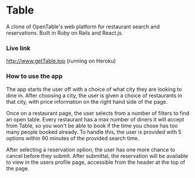 # Table
A clone of OpenTable's web platform for restaurant search and reservations. Built in Ruby on Rails and React.js.

### Live link

http://www.getTable.top (running on Heroku)

### How to use the app
The app starts the user off with a choice of what city they are looking to dine in. After choosing a city, the user is given a choice of restaurants in that city, with price information on the right hand side of the page.

Once on a restaurant page, the user selects from a number of filters to find an open table. Every restaurant has a max number of diners it will accept from Table, so you won't be able to book if the time you chose has too many people booked already. To handle this, the user is provided with 5 options within 90 minutes of the provided search time.

After selecting a reservation option, the user has one more chance to cancel before they submit. After submittal, the reservation will be available to view in the users profile page, accessible from the header at the top of the page.
